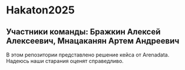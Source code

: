 # Hakaton2025
## Участники команды: Бражкин Алексей Алексеевич, Мнацаканян Артем Андреевич
В этом репозитории представлено решение кейса от Arenadata. Надеюсь наши старания оценят справедливо.
